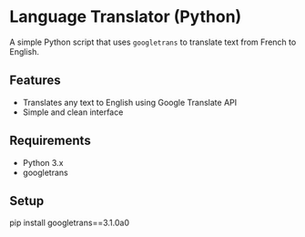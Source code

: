# Language Translator (Python)

A simple Python script that uses `googletrans` to translate text from French to English.

## Features
- Translates any text to English using Google Translate API
- Simple and clean interface

## Requirements
- Python 3.x
- googletrans

## Setup
pip install googletrans==3.1.0a0
